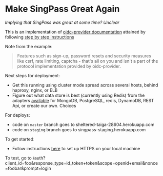 # Make SingPass Great Again

_Implying that SingPass was great at some time? Unclear_

This is an implementation of [oidc-provider documentation](https://github.com/panva/node-oidc-provider#oidc-provider)
attained by following [step by step instructions](https://github.com/panva/node-oidc-provider-example)

Note from the example:

> Features such as sign-up, password resets and security measures like csrf, rate limiting, captcha - that's all on you and isn't a part of the protocol implementation provided by oidc-provider.

Next steps for deployment:

- Get this running using cluster mode spread across several hosts, behind haproxy, nginx, or
  ELB
- Figure out what data store is best (currently using Redis) from the adapters [available](https://github.com/panva/node-oidc-provider/tree/master/example/adapters) for MongoDB, PostgreSQL, redis, DynamoDB, REST Api, or create our own. Choices

For deploys:

- code on `master` branch goes to sheltered-taiga-28604.herokuapp.com
- code on `staging` branch goes to singpass-staging.herokuapp.com

To get started:

- Follow instructions [here](https://medium.freecodecamp.org/how-to-get-https-working-on-your-local-development-environment-in-5-minutes-7af615770eec) to set up HTTPS on your local machine

To test, go to /auth?client_id=foo&response_type=id_token+token&scope=openid+email&nonce=foobar&prompt=login
